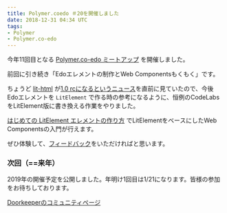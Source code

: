```yaml
---
title: Polymer.coedo ＃20を開催しました
date: 2018-12-31 04:34 UTC
tags:
- Polymer
- Polymer.co-edo
---
```


今年11回目となる [Polymer.co-edo ミートアップ](https://polymercoedo.doorkeeper.jp/events/84224) を開催しました。

前回に引き続き「Edoエレメントの制作とWeb Componentsもくもく」です。

ちょうど [lit-html](https://github.com/Polymer/lit-html) が[1.0 rcになるというニュース](https://www.polymer-project.org/blog/2018-12-13-lit-html-rc)を直前に見ていたので、今後Edoエレメントを `LitElement` で作る時の参考になるように、恒例のCodeLabsをLitElement版に書き換える作業をやりました。

[はじめての LitElement エレメントの作り方](https://polymer-japan.github.io/litelement-first-element/index.ja.html) でLitElementをベースにしたWeb Componentsの入門が行えます。

ぜひ体験して、[フィードバック](https://github.com/Polymer-Japan/litelement-first-element/issues)をいただければと思います。

### 次回（==来年）

2019年の開催予定を公開しました。年明け1回目は1/21になります。皆様の参加をお待ちしております。

[Doorkeeperのコミュニティページ](https://polymercoedo.doorkeeper.jp/)
